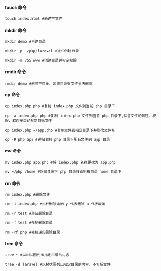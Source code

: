 #### touch 命令

```
touch index.html #新建空文件
```

#### mkdir 命令

```
mkdir demo #创建目录

mkdir -p ~/php/laravel #递归创建目录

mkdir -m 755 www #创建目录并指定权限
```

#### rmdir 命令

```
rmdir demo #删除空目录，如果目录有文件无法删除
```

#### cp 命令

```
cp index.php php #复制 index.php 文件到当前 php 目录下

cp -a index.php php #复制 index.php 文件到当前 php 目录下,保留文件的属性、权限、软连接自动指向目标文件

cp index.php ~/app.php #复制文件到指定目录下并修改文件名

cp -R php app #递归复制 php 目录下所有文件到 app 目录 
```

#### mv 命令

```
mv index.php app.php #将 index.php 名称更改为 app.php

mv ~/php /home #将家目录下 php 目录移动到根目录 home 目录下
```

#### rm 命令

```
rm index.php #删除文件

rm -i index.php #执行删除询问 y 代表删除 n 代表取消

rm -r test #递归删除目录

rm -f test #强制删除目录

rm -rf php #强制递归删除目录
```

#### tree 命令

```
tree ~ #以树状图列出指定目录的内容

tree -d laravel #以树状图列出指定目录的内容，不包括文件
```